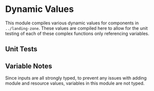 # Dynamic Values

This module compiles various dynamic values for components in `../landing-zone`. These values are compiled here to allow for the unit testing of each of these complex functions only referencing variables.

## Unit Tests


## Variable Notes

Since inputs are all strongly typed, to prevent any issues with adding module and resource values, variables in this module are not typed.